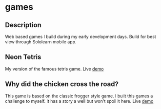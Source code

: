 # games

## Description

Web based games I build during my early development days. Build for best view through Sololearn mobile app.

## Neon Tetris

My version of the famous tetris game. Live <a href="https://gavinchristians.com/games/neon-tetris" target="_blank">demo</a>

## Why did the chicken cross the road?

This game is based on the classic frogger style game. I built this games a challenge to myself. It has a story a well but won't spoil it here. Live <a href="https://gavinchristians.com/games/wdtcctr" target="_blank">demo</a>
